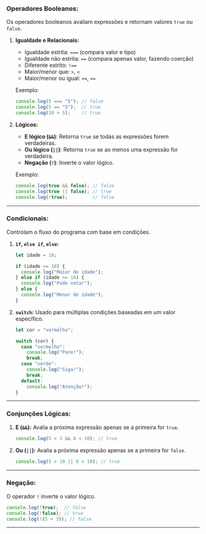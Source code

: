 
### **Operadores Booleanos:**
Os operadores booleanos avaliam expressões e retornam valores `true` ou `false`.

1. **Igualdade e Relacionais:**
   - Igualdade estrita: `===` (compara valor e tipo)
   - Igualdade não estrita: `==` (compara apenas valor, fazendo coerção)
   - Diferente estrito: `!==`
   - Maior/menor que: `>`, `<`
   - Maior/menor ou igual: `>=`, `<=`

   Exemplo:
   ```javascript
   console.log(5 === "5"); // false
   console.log(5 == "5");  // true
   console.log(10 > 5);    // true
   ```

2. **Lógicos:**
   - **E lógico (`&&`)**: Retorna `true` se todas as expressões forem verdadeiras.
   - **Ou lógico (`||`)**: Retorna `true` se ao menos uma expressão for verdadeira.
   - **Negação (`!`)**: Inverte o valor lógico.

   Exemplo:
   ```javascript
   console.log(true && false); // false
   console.log(true || false); // true
   console.log(!true);         // false
   ```

---

### **Condicionais:**
Controlam o fluxo do programa com base em condições.

1. **`if`, `else if`, `else`:**
   ```javascript
   let idade = 18;

   if (idade >= 18) {
     console.log("Maior de idade");
   } else if (idade >= 16) {
     console.log("Pode votar");
   } else {
     console.log("Menor de idade");
   }
   ```

2. **`switch`:**
   Usado para múltiplas condições baseadas em um valor específico.
   ```javascript
   let cor = "vermelho";

   switch (cor) {
     case "vermelho":
       console.log("Pare!");
       break;
     case "verde":
       console.log("Siga!");
       break;
     default:
       console.log("Atenção!");
   }
   ```

---

### **Conjunções Lógicas:**
1. **E (`&&`):**
   Avalia a próxima expressão apenas se a primeira for `true`.
   ```javascript
   console.log(5 > 3 && 8 < 10); // true
   ```

2. **Ou (`||`):**
   Avalia a próxima expressão apenas se a primeira for `false`.
   ```javascript
   console.log(5 > 10 || 8 < 10); // true
   ```

---

### **Negação:**
O operador `!` inverte o valor lógico.
```javascript
console.log(!true);  // false
console.log(!false); // true
console.log(!(5 > 3)); // false
```

---

